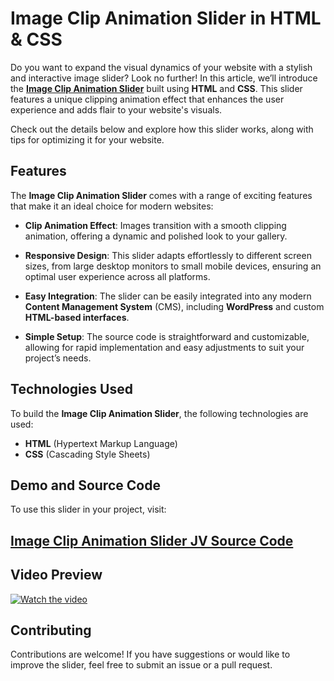 # Image Clip Animation Slider in HTML & CSS

Do you want to expand the visual dynamics of your website with a stylish and interactive image slider? Look no further! In this article, we’ll introduce the **<a href="https://jvcodes.com/image-clip-animation-slider-in-html-css/" >Image Clip Animation Slider</a>** built using **HTML** and **CSS**. This slider features a unique clipping animation effect that enhances the user experience and adds flair to your website's visuals.

Check out the details below and explore how this slider works, along with tips for optimizing it for your website.

## Features

The **Image Clip Animation Slider** comes with a range of exciting features that make it an ideal choice for modern websites:

- **Clip Animation Effect**: Images transition with a smooth clipping animation, offering a dynamic and polished look to your gallery.

- **Responsive Design**: This slider adapts effortlessly to different screen sizes, from large desktop monitors to small mobile devices, ensuring an optimal user experience across all platforms.

- **Easy Integration**: The slider can be easily integrated into any modern **Content Management System** (CMS), including **WordPress** and custom **HTML-based interfaces**.

- **Simple Setup**: The source code is straightforward and customizable, allowing for rapid implementation and easy adjustments to suit your project’s needs.

## Technologies Used

To build the **Image Clip Animation Slider**, the following technologies are used:

- **HTML** (Hypertext Markup Language)
- **CSS** (Cascading Style Sheets)

## Demo and Source Code

To use this slider in your project, visit:

## <a href="https://jvcodes.com/image-clip-animation-slider-in-html-css/" >Image Clip Animation Slider JV Source Code</a>

## Video Preview

[![Watch the video](https://img.youtube.com/vi/kJl3zoWHpVA/0.jpg)](https://www.youtube.com/watch?v=kJl3zoWHpVA)

## Contributing

Contributions are welcome! If you have suggestions or would like to improve the slider, feel free to submit an issue or a pull request.
